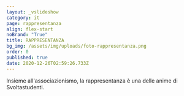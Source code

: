 ```yaml
---
layout: _vslideshow
category: it
page: rappresentanza
align: flex-start
noBrand: "True"
title: RAPPRESENTANZA
bg_img: /assets/img/uploads/foto-rappresentanza.png
order: 0
published: true
date: 2020-12-26T02:59:26.733Z
---
```

Insieme all'associazionismo, la rappresentanza è una delle anime di Svoltastudenti.